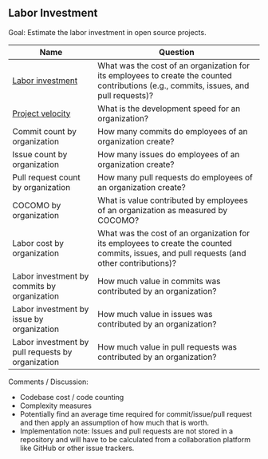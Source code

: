 ## Labor Investment

Goal: Estimate the labor investment in open source projects.

| Name                                              | Question                                                                                                                                   |
|---------------------------------------------------|--------------------------------------------------------------------------------------------------------------------------------------------|
| [Labor investment][l1]            | What was the cost of an organization for its employees to create the counted contributions (e.g., commits, issues, and pull requests)? |
| [Project velocity][l2]                            | What is the development speed for an organization?                                                                                         |
| Commit count by organization                      | How many commits do employees of an organization create?                                                                                   |
| Issue count by organization                       | How many issues do employees of an organization create?                                                                                    |
| Pull request count by organization                | How many pull requests do employees of an organization create?                                                                             |
| COCOMO by organization                            | What is value contributed by employees of an organization as measured by COCOMO?                                                           |
| Labor cost by organization                        | What was the cost of an organization for its employees to create the counted commits, issues, and pull requests (and other contributions)? |
| Labor investment by commits by organization       | How much value in commits was contributed by an organization?                                                                              |
| Labor investment by issue by organization         | How much value in issues was contributed by an organization?                                                                               |
| Labor investment by pull requests by organization | How much value in pull requests was contributed by an organization?                                                                        |

[l1]: https://github.com/chaoss/wg-value/blob/master/focus-areas/labor-investment/labor_investment.md
[l2]: https://github.com/chaoss/wg-value/blob/master/focus-areas/labor-investment/project_velocity.md

Comments / Discussion:

- Codebase cost / code counting
- Complexity measures
- Potentially find an average time required for commit/issue/pull request and then apply an assumption of how much that is worth.
- Implementation note: Issues and pull requests are not stored in a repository and will have to be calculated from a collaboration platform like GitHub or other issue trackers.
